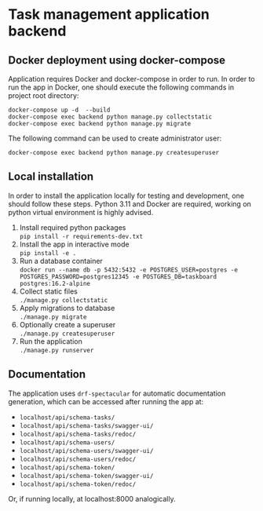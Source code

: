 # Task management application backend
## Docker deployment using docker-compose
Application requires Docker and docker-compose in order to run.
In order to run the app in Docker, one should execute the following commands in project root directory:
```shell
docker-compose up -d  --build
docker-compose exec backend python manage.py collectstatic
docker-compose exec backend python manage.py migrate
```
The following command can be used to create administrator user:
```shell
docker-compose exec backend python manage.py createsuperuser
```
## Local installation
In order to install the application locally for testing and development, one should follow these steps.
Python 3.11 and Docker are required, working on python virtual environment is highly advised.

1. Install required python packages  
`pip install -r requirements-dev.txt`
2. Install the app in interactive mode  
`pip install -e .`
3. Run a database container  
`docker run --name db -p 5432:5432 -e POSTGRES_USER=postgres -e POSTGRES_PASSWORD=postgres12345 -e POSTGRES_DB=taskboard postgres:16.2-alpine`
4. Collect static files  
`./manage.py collectstatic`
5. Apply migrations to database  
`./manage.py migrate`
6. Optionally create a superuser  
`./manage.py createsuperuser`
7. Run the application  
`./manage.py runserver`

## Documentation
The application uses `drf-spectacular` for automatic documentation generation, which can be accessed after running the app at:

- `localhost/api/schema-tasks/`
- `localhost/api/schema-tasks/swagger-ui/`
- `localhost/api/schema-tasks/redoc/`
- `localhost/api/schema-users/`
- `localhost/api/schema-users/swagger-ui/`
- `localhost/api/schema-users/redoc/`
- `localhost/api/schema-token/`
- `localhost/api/schema-token/swagger-ui/`
- `localhost/api/schema-token/redoc/`

Or, if running locally, at localhost:8000 analogically.